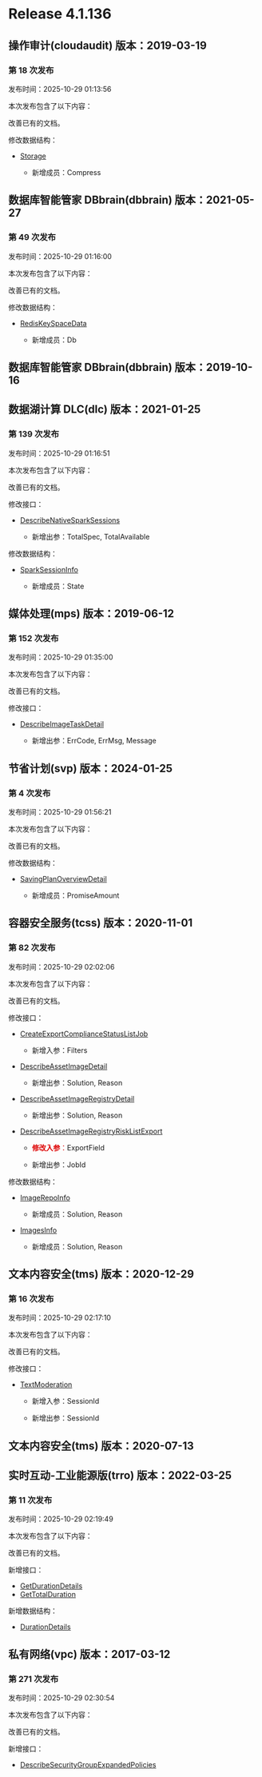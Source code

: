 # Release 4.1.136

## 操作审计(cloudaudit) 版本：2019-03-19

### 第 18 次发布

发布时间：2025-10-29 01:13:56

本次发布包含了以下内容：

改善已有的文档。

修改数据结构：

* [Storage](https://cloud.tencent.com/document/api/629/35353#Storage)

	* 新增成员：Compress




## 数据库智能管家 DBbrain(dbbrain) 版本：2021-05-27

### 第 49 次发布

发布时间：2025-10-29 01:16:00

本次发布包含了以下内容：

改善已有的文档。

修改数据结构：

* [RedisKeySpaceData](https://cloud.tencent.com/document/api/1130/57812#RedisKeySpaceData)

	* 新增成员：Db




## 数据库智能管家 DBbrain(dbbrain) 版本：2019-10-16



## 数据湖计算 DLC(dlc) 版本：2021-01-25

### 第 139 次发布

发布时间：2025-10-29 01:16:51

本次发布包含了以下内容：

改善已有的文档。

修改接口：

* [DescribeNativeSparkSessions](https://cloud.tencent.com/document/api/1342/122148)

	* 新增出参：TotalSpec, TotalAvailable


修改数据结构：

* [SparkSessionInfo](https://cloud.tencent.com/document/api/1342/53778#SparkSessionInfo)

	* 新增成员：State




## 媒体处理(mps) 版本：2019-06-12

### 第 152 次发布

发布时间：2025-10-29 01:35:00

本次发布包含了以下内容：

改善已有的文档。

修改接口：

* [DescribeImageTaskDetail](https://cloud.tencent.com/document/api/862/118509)

	* 新增出参：ErrCode, ErrMsg, Message




## 节省计划(svp) 版本：2024-01-25

### 第 4 次发布

发布时间：2025-10-29 01:56:21

本次发布包含了以下内容：

改善已有的文档。

修改数据结构：

* [SavingPlanOverviewDetail](https://cloud.tencent.com/document/api/1761/106543#SavingPlanOverviewDetail)

	* 新增成员：PromiseAmount




## 容器安全服务(tcss) 版本：2020-11-01

### 第 82 次发布

发布时间：2025-10-29 02:02:06

本次发布包含了以下内容：

改善已有的文档。

修改接口：

* [CreateExportComplianceStatusListJob](https://cloud.tencent.com/document/api/1285/65611)

	* 新增入参：Filters

* [DescribeAssetImageDetail](https://cloud.tencent.com/document/api/1285/65506)

	* 新增出参：Solution, Reason

* [DescribeAssetImageRegistryDetail](https://cloud.tencent.com/document/api/1285/65501)

	* 新增出参：Solution, Reason

* [DescribeAssetImageRegistryRiskListExport](https://cloud.tencent.com/document/api/1285/65496)

	* <font color="#dd0000">**修改入参**：</font>ExportField

	* 新增出参：JobId


修改数据结构：

* [ImageRepoInfo](https://cloud.tencent.com/document/api/1285/65614#ImageRepoInfo)

	* 新增成员：Solution, Reason

* [ImagesInfo](https://cloud.tencent.com/document/api/1285/65614#ImagesInfo)

	* 新增成员：Solution, Reason




## 文本内容安全(tms) 版本：2020-12-29

### 第 16 次发布

发布时间：2025-10-29 02:17:10

本次发布包含了以下内容：

改善已有的文档。

修改接口：

* [TextModeration](https://cloud.tencent.com/document/api/1124/51860)

	* 新增入参：SessionId

	* 新增出参：SessionId




## 文本内容安全(tms) 版本：2020-07-13



## 实时互动-工业能源版(trro) 版本：2022-03-25

### 第 11 次发布

发布时间：2025-10-29 02:19:49

本次发布包含了以下内容：

改善已有的文档。

新增接口：

* [GetDurationDetails](https://cloud.tencent.com/document/api/1584/124556)
* [GetTotalDuration](https://cloud.tencent.com/document/api/1584/124555)

新增数据结构：

* [DurationDetails](https://cloud.tencent.com/document/api/1584/89828#DurationDetails)



## 私有网络(vpc) 版本：2017-03-12

### 第 271 次发布

发布时间：2025-10-29 02:30:54

本次发布包含了以下内容：

改善已有的文档。

新增接口：

* [DescribeSecurityGroupExpandedPolicies](https://cloud.tencent.com/document/api/215/124557)



